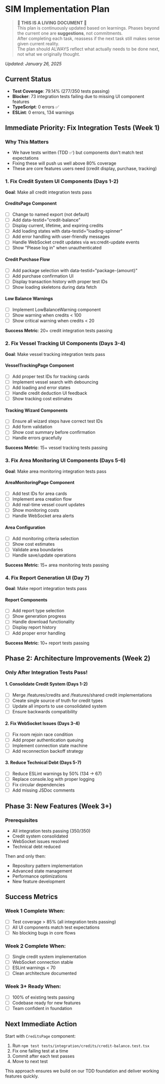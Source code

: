 # SIM Implementation Plan

> **🚨 THIS IS A LIVING DOCUMENT 🚨**  
> This plan is continuously updated based on learnings. Phases beyond the current one are **suggestions**, not commitments.  
> After completing each task, reassess if the next task still makes sense given current reality.  
> The plan should ALWAYS reflect what actually needs to be done next, not what we originally thought.

*Updated: January 26, 2025*

## Current Status
- **Test Coverage**: 79.14% (277/350 tests passing)
- **Blocker**: 73 integration tests failing due to missing UI component features
- **TypeScript**: 0 errors ✅
- **ESLint**: 0 errors, 134 warnings

## Immediate Priority: Fix Integration Tests (Week 1)

### Why This Matters
- We have tests written (TDD ✅) but components don't match test expectations
- Fixing these will push us well above 80% coverage
- These are core features users need (credit display, purchase, tracking)

### 1. Fix Credit System UI Components (Days 1-2)
**Goal**: Make all credit integration tests pass

#### CreditsPage Component
- [ ] Change to named export (not default)
- [ ] Add data-testid="credit-balance"
- [ ] Display current, lifetime, and expiring credits
- [ ] Add loading states with data-testid="loading-spinner"
- [ ] Add error handling with user-friendly messages
- [ ] Handle WebSocket credit updates via ws:credit-update events
- [ ] Show "Please log in" when unauthenticated

#### Credit Purchase Flow
- [ ] Add package selection with data-testid="package-{amount}"
- [ ] Add purchase confirmation UI
- [ ] Display transaction history with proper test IDs
- [ ] Show loading skeletons during data fetch

#### Low Balance Warnings
- [ ] Implement LowBalanceWarning component
- [ ] Show warning when credits < 100
- [ ] Show critical warning when credits < 20

**Success Metric**: 20+ credit integration tests passing

### 2. Fix Vessel Tracking UI Components (Days 3-4)
**Goal**: Make vessel tracking integration tests pass

#### VesselTrackingPage Component
- [ ] Add proper test IDs for tracking cards
- [ ] Implement vessel search with debouncing
- [ ] Add loading and error states
- [ ] Handle credit deduction UI feedback
- [ ] Show tracking cost estimates

#### Tracking Wizard Components
- [ ] Ensure all wizard steps have correct test IDs
- [ ] Add form validation
- [ ] Show cost summary before confirmation
- [ ] Handle errors gracefully

**Success Metric**: 15+ vessel tracking tests passing

### 3. Fix Area Monitoring UI Components (Days 5-6)
**Goal**: Make area monitoring integration tests pass

#### AreaMonitoringPage Component
- [ ] Add test IDs for area cards
- [ ] Implement area creation flow
- [ ] Add real-time vessel count updates
- [ ] Show monitoring costs
- [ ] Handle WebSocket area alerts

#### Area Configuration
- [ ] Add monitoring criteria selection
- [ ] Show cost estimates
- [ ] Validate area boundaries
- [ ] Handle save/update operations

**Success Metric**: 15+ area monitoring tests passing

### 4. Fix Report Generation UI (Day 7)
**Goal**: Make report integration tests pass

#### Report Components
- [ ] Add report type selection
- [ ] Show generation progress
- [ ] Handle download functionality
- [ ] Display report history
- [ ] Add proper error handling

**Success Metric**: 10+ report tests passing

## Phase 2: Architecture Improvements (Week 2)

### Only After Integration Tests Pass!

#### 1. Consolidate Credit System (Days 1-2)
- [ ] Merge /features/credits and /features/shared credit implementations
- [ ] Create single source of truth for credit types
- [ ] Update all imports to use consolidated system
- [ ] Ensure backwards compatibility

#### 2. Fix WebSocket Issues (Days 3-4)
- [ ] Fix room rejoin race condition
- [ ] Add proper authentication queuing
- [ ] Implement connection state machine
- [ ] Add reconnection backoff strategy

#### 3. Reduce Technical Debt (Days 5-7)
- [ ] Reduce ESLint warnings by 50% (134 → 67)
- [ ] Replace console.log with proper logging
- [ ] Fix circular dependencies
- [ ] Add missing JSDoc comments

## Phase 3: New Features (Week 3+)

### Prerequisites
- All integration tests passing (350/350)
- Credit system consolidated
- WebSocket issues resolved
- Technical debt reduced

Then and only then:
- Repository pattern implementation
- Advanced state management
- Performance optimizations
- New feature development

## Success Metrics

### Week 1 Complete When:
- [ ] Test coverage > 85% (all integration tests passing)
- [ ] All UI components match test expectations
- [ ] No blocking bugs in core flows

### Week 2 Complete When:
- [ ] Single credit system implementation
- [ ] WebSocket connection stable
- [ ] ESLint warnings < 70
- [ ] Clean architecture documented

### Week 3+ Ready When:
- [ ] 100% of existing tests passing
- [ ] Codebase ready for new features
- [ ] Team confident in foundation

## Next Immediate Action

Start with `CreditsPage` component:
1. Run `npm test tests/integration/credits/credit-balance.test.tsx`
2. Fix one failing test at a time
3. Commit after each test passes
4. Move to next test

This approach ensures we build on our TDD foundation and deliver working features quickly.